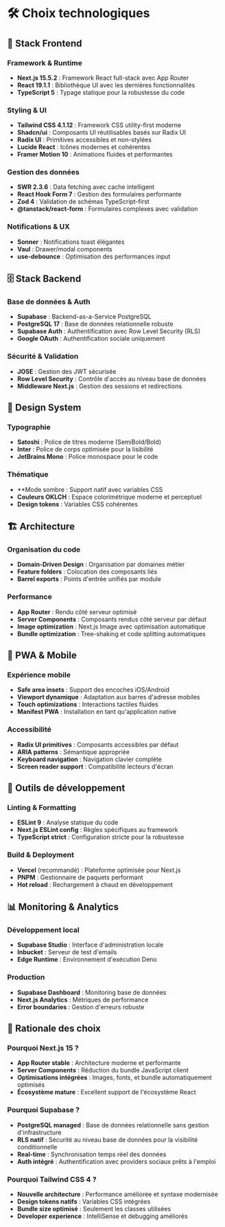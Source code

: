 # 🛠️ Choix technologiques

## 🎯 Stack Frontend

### Framework & Runtime

- **Next.js 15.5.2** : Framework React full-stack avec App Router
- **React 19.1.1** : Bibliothèque UI avec les dernières fonctionnalités
- **TypeScript 5** : Typage statique pour la robustesse du code

### Styling & UI

- **Tailwind CSS 4.1.12** : Framework CSS utility-first moderne
- **Shadcn/ui** : Composants UI réutilisables basés sur Radix UI
- **Radix UI** : Primitives accessibles et non-stylées
- **Lucide React** : Icônes modernes et cohérentes
- **Framer Motion 10** : Animations fluides et performantes

### Gestion des données

- **SWR 2.3.6** : Data fetching avec cache intelligent
- **React Hook Form 7** : Gestion des formulaires performante
- **Zod 4** : Validation de schémas TypeScript-first
- **@tanstack/react-form** : Formulaires complexes avec validation

### Notifications & UX

- **Sonner** : Notifications toast élégantes
- **Vaul** : Drawer/modal components
- **use-debounce** : Optimisation des performances input

## 🗄️ Stack Backend

### Base de données & Auth

- **Supabase** : Backend-as-a-Service PostgreSQL
- **PostgreSQL 17** : Base de données relationnelle robuste
- **Supabase Auth** : Authentification avec Row Level Security (RLS)
- **Google OAuth** : Authentification sociale uniquement

### Sécurité & Validation

- **JOSE** : Gestion des JWT sécurisée
- **Row Level Security** : Contrôle d'accès au niveau base de données
- **Middleware Next.js** : Gestion des sessions et redirections

## 🎨 Design System

### Typographie

- **Satoshi** : Police de titres moderne (SemiBold/Bold)
- **Inter** : Police de corps optimisée pour la lisibilité
- **JetBrains Mono** : Police monospace pour le code

### Thématique

- \*\*Mode sombre : Support natif avec variables CSS
- **Couleurs OKLCH** : Espace colorimétrique moderne et perceptuel
- **Design tokens** : Variables CSS cohérentes

## 🏗️ Architecture

### Organisation du code

- **Domain-Driven Design** : Organisation par domaines métier
- **Feature folders** : Colocation des composants liés
- **Barrel exports** : Points d'entrée unifiés par module

### Performance

- **App Router** : Rendu côté serveur optimisé
- **Server Components** : Composants rendus côté serveur par défaut
- **Image optimization** : Next.js Image avec optimisation automatique
- **Bundle optimization** : Tree-shaking et code splitting automatiques

## 📱 PWA & Mobile

### Expérience mobile

- **Safe area insets** : Support des encoches iOS/Android
- **Viewport dynamique** : Adaptation aux barres d'adresse mobiles
- **Touch optimizations** : Interactions tactiles fluides
- **Manifest PWA** : Installation en tant qu'application native

### Accessibilité

- **Radix UI primitives** : Composants accessibles par défaut
- **ARIA patterns** : Sémantique appropriée
- **Keyboard navigation** : Navigation clavier complète
- **Screen reader support** : Compatibilité lecteurs d'écran

## 🔧 Outils de développement

### Linting & Formatting

- **ESLint 9** : Analyse statique du code
- **Next.js ESLint config** : Règles spécifiques au framework
- **TypeScript strict** : Configuration stricte pour la robustesse

### Build & Deployment

- **Vercel** (recommandé) : Plateforme optimisée pour Next.js
- **PNPM** : Gestionnaire de paquets performant
- **Hot reload** : Rechargement à chaud en développement

## 📊 Monitoring & Analytics

### Développement local

- **Supabase Studio** : Interface d'administration locale
- **Inbucket** : Serveur de test d'emails
- **Edge Runtime** : Environnement d'exécution Deno

### Production

- **Supabase Dashboard** : Monitoring base de données
- **Next.js Analytics** : Métriques de performance
- **Error boundaries** : Gestion d'erreurs robuste

## 🔄 Rationale des choix

### Pourquoi Next.js 15 ?

- **App Router stable** : Architecture moderne et performante
- **Server Components** : Réduction du bundle JavaScript client
- **Optimisations intégrées** : Images, fonts, et bundle automatiquement optimisés
- **Écosystème mature** : Excellent support de l'écosystème React

### Pourquoi Supabase ?

- **PostgreSQL managed** : Base de données relationnelle sans gestion d'infrastructure
- **RLS natif** : Sécurité au niveau base de données pour la visibilité conditionnelle
- **Real-time** : Synchronisation temps réel des données
- **Auth intégré** : Authentification avec providers sociaux prêts à l'emploi

### Pourquoi Tailwind CSS 4 ?

- **Nouvelle architecture** : Performance améliorée et syntaxe modernisée
- **Design tokens natifs** : Variables CSS intégrées
- **Bundle size optimisé** : Seulement les classes utilisées
- **Developer experience** : IntelliSense et debugging améliorés

